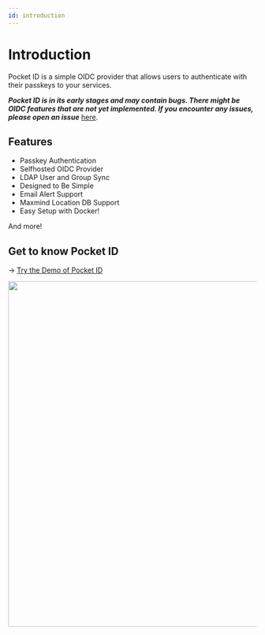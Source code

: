 ```yaml
---
id: introduction
---
```


# Introduction
Pocket ID is a simple OIDC provider that allows users to authenticate with their passkeys to your services.

***Pocket ID is in its early stages and may contain bugs. There might be OIDC features that are not yet implemented. If you encounter any issues, please open an issue*** [here](https://github.com/stonith404/pocket-id/issues/new?template=bug.yml).


## Features

- Passkey Authentication
- Selfhosted OIDC Provider
- LDAP User and Group Sync
- Designed to Be Simple
- Email Alert Support
- Maxmind Location DB Support
- Easy Setup with Docker!

And more!

## Get to know Pocket ID

→ [Try the Demo of Pocket ID](https://pocket-id.eliasschneider.com/)

<img src="https://github.com/user-attachments/assets/96ac549d-b897-404a-8811-f42b16ea58e2" width="700"/>
